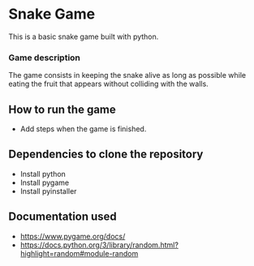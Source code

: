 # Snake Game
This is a basic snake game built with python.

### Game description
The game consists in keeping the snake alive as long as possible while eating the fruit that appears without colliding with the walls.

## How to run the game
- Add steps when the game is finished.

## Dependencies to clone the repository
- Install python
- Install pygame
- Install pyinstaller

## Documentation used
- https://www.pygame.org/docs/
- https://docs.python.org/3/library/random.html?highlight=random#module-random